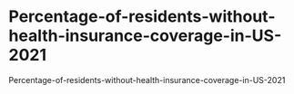 # Percentage-of-residents-without-health-insurance-coverage-in-US-2021
Percentage-of-residents-without-health-insurance-coverage-in-US-2021
